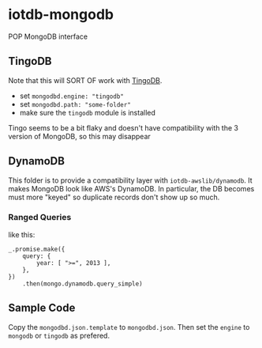 # iotdb-mongodb
POP MongoDB interface

## TingoDB
Note that this will SORT OF work with
[TingoDB](http://www.tingodb.com/).

* set `mongodbd.engine: "tingodb"`
* set `mongodbd.path: "some-folder"`
* make sure the `tingodb` module is installed

Tingo seems to be a bit flaky and doesn't have
compatibility with the 3 version of MongoDB,
so this may disappear

## DynamoDB

This folder is to provide a compatibility layer
with `iotdb-awslib/dynamodb`. It makes MongoDB
look like AWS's DynamoDB. In particular, the DB
becomes must more "keyed" so duplicate records
don't show up so much.

### Ranged Queries

like this:

    _.promise.make({
        query: {
            year: [ ">=", 2013 ],
        },
    })
        .then(mongo.dynamodb.query_simple)

## Sample Code

Copy the `mongodbd.json.template` to `mongodbd.json`.
Then set the `engine` to `mongodb` or `tingodb` 
as prefered.
